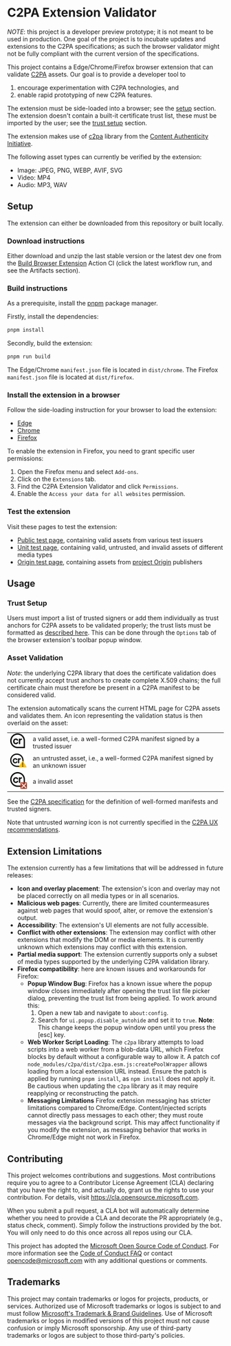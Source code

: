 # C2PA Extension Validator

*NOTE*: this project is a developer preview prototype; it is not meant to be used in production. One goal of the project is to incubate updates and extensions to the C2PA specifications; as such the browser validator might not be fully compliant with the current version of the specifications.

This project contains a Edge/Chrome/Firefox browser extension that can validate [C2PA](https://c2pa.org) assets. Our goal is to provide a developer tool to

1. encourage experimentation with C2PA technologies, and
2. enable rapid prototyping of new C2PA features.

The extension must be side-loaded into a browser; see the [setup](#setup) section. The extension doesn't contain a built-it certificate trust list, these must be imported by the user; see the [trust setup](#trust-setup) section.  

The extension makes use of [c2pa](https://github.com/contentauth/c2pa-js) library from the [Content Authenticity Initiative](https://github.com/contentauth).

The following asset types can currently be verified by the extension:

* Image: JPEG, PNG, WEBP, AVIF, SVG
* Video: MP4
* Audio: MP3, WAV

## Setup

The extension can either be downloaded from this repository or built locally. 

### Download instructions

Either download and unzip the last stable version or the latest dev one from the [Build Browser Extension](https://github.com/microsoft/c2pa-extension-validator/actions/workflows/ci.yml) Action CI (click the latest workflow run, and see the Artifacts section).   

### Build instructions

As a prerequisite, install the [pnpm](https://pnpm.io/installation) package manager.

Firstly, install the dependencies:
```bash
pnpm install
```

Secondly, build the extension:
```bash
pnpm run build
```
The Edge/Chrome `manifest.json` file is located in `dist/chrome`. The Firefox `manifest.json` file is located at `dist/firefox`.

### Install the extension in a browser

Follow the side-loading instruction for your browser to load the extension:

* [Edge](https://learn.microsoft.com/en-us/microsoft-edge/extensions-chromium/getting-started/extension-sideloading)  
* [Chrome](https://developer.chrome.com/docs/extensions/mv3/getstarted/development-basics/#load-unpacked)  
* [Firefox](https://extensionworkshop.com/documentation/develop/temporary-installation-in-firefox/)

To enable the extension in Firefox, you need to grant specific user permissions:

  1. Open the Firefox menu and select `Add-ons`.
  2. Click on the `Extensions` tab.
  3. Find the C2PA Extension Validator and click `Permissions`.
  4. Enable the `Access your data for all websites` permission.

### Test the extension

Visit these pages to test the extension:

* [Public test page](./test/public-tests.html), containing valid assets from various test issuers
* [Unit test page](./test/unit-tests.html), containing valid, untrusted, and invalid assets of different media types
* [Origin test page](./test/origin-tests.html), containing assets from [project Origin](https://www.originproject.info/) publishers

## Usage

### Trust Setup

Users must import a list of trusted signers or add them individually as trust anchors for C2PA assets to be validated properly; the trust lists must be formatted as [described here](https://github.com/christianpaquin/c2pa-explorations/blob/main/trust-lists/trust-lists.md). This can be done through the `Options` tab of the browser extension's toolbar popup window.

### Asset Validation

*Note*: the underlying C2PA library that does the certificate validation does not currently accept trust anchors to create complete X.509 chains; the full certificate chain must therefore be present in a C2PA manifest to be considered valid.

The extension automatically scans the current HTML page for C2PA assets and validates them. An icon representing the validation status is then overlaid on the asset:

|                                                                  |                                                                                     |
|------------------------------------------------------------------|-------------------------------------------------------------------------------------|
| <img src="./public/icons/cr.svg" alt="valid icon" width="50">    | a valid asset, i.e. a well-formed C2PA manifest signed by a trusted issuer          |
| <img src="./public/icons/cr!.svg" alt="warning icon" width="50"> | an untrusted asset, i.e., a well-formed C2PA manifest signed by an unknown issuer |
| <img src="./public/icons/crx.svg" alt="invalid icon" width="50"> | a invalid asset                                                                     |

See the [C2PA specification](https://c2pa.org/specifications/specifications/2.0/specs/C2PA_Specification.html#_statements_by_a_validator) for the definition of well-formed manifests and trusted signers.

Note that untrusted *warning* icon is not currently specified in the [C2PA UX recommendations](https://c2pa.org/specifications/specifications/1.4/ux/UX_Recommendations.html).

## Extension Limitations

The extension currently has a few limitations that will be addressed in future releases:

* **Icon and overlay placement**: The extension's icon and overlay may not be placed correctly on all media types or in all scenarios.
* **Malicious web pages**: Currently, there are limited countermeasures against web pages that would spoof, alter, or remove the extension's output.
* **Accessibility**: The extension's UI elements are not fully accessible.
* **Conflict with other extensions**: The extension may conflict with other extensions that modify the DOM or media elements. It is currently unknown which extensions may conflict with this extension.
* **Partial media support**: The extension currently supports only a subset of media types supported by the underlying C2PA validation library.
* **Firefox compatibility**: here are known issues and workarounds for Firefox:
  * **Popup Window Bug**: Firefox has a known issue where the popup window closes immediately after opening the trust list file picker dialog, preventing the trust list from being applied. To work around this:
    1. Open a new tab and navigate to `about:config`.
    2. Search for `ui.popup.disable_autohide` and set it to `true`. **Note**: This change keeps the popup window open until you press the [esc] key.
  * **Web Worker Script Loading**: The `c2pa` library attempts to load scripts into a web worker from a blob-data URL, which Firefox blocks by default without a configurable way to allow it. A patch cof `node_modules/c2pa/dist/c2pa.esm.js:createPoolWrapper` allows loading from a local extension URL instead. Ensure the patch is applied by running `pnpm install`, as `npm install` does not apply it. Be cautious when updating the `c2pa` library as it may require reapplying or reconstructing the patch.
  * **Messaging Limitations** Firefox extension messaging has stricter limitations compared to Chrome/Edge. Content/injected scripts cannot directly pass messages to each other; they must route messages via the background script. This may affect functionality if you modify the extension, as messaging behavior that works in Chrome/Edge might not work in Firefox.

## Contributing

This project welcomes contributions and suggestions.  Most contributions require you to agree to a
Contributor License Agreement (CLA) declaring that you have the right to, and actually do, grant us
the rights to use your contribution. For details, visit <https://cla.opensource.microsoft.com>.

When you submit a pull request, a CLA bot will automatically determine whether you need to provide
a CLA and decorate the PR appropriately (e.g., status check, comment). Simply follow the instructions
provided by the bot. You will only need to do this once across all repos using our CLA.

This project has adopted the [Microsoft Open Source Code of Conduct](https://opensource.microsoft.com/codeofconduct/).
For more information see the [Code of Conduct FAQ](https://opensource.microsoft.com/codeofconduct/faq/) or
contact [opencode@microsoft.com](mailto:opencode@microsoft.com) with any additional questions or comments.

## Trademarks

This project may contain trademarks or logos for projects, products, or services. Authorized use of Microsoft
trademarks or logos is subject to and must follow
[Microsoft's Trademark & Brand Guidelines](https://www.microsoft.com/en-us/legal/intellectualproperty/trademarks/usage/general).
Use of Microsoft trademarks or logos in modified versions of this project must not cause confusion or imply Microsoft sponsorship.
Any use of third-party trademarks or logos are subject to those third-party's policies.
